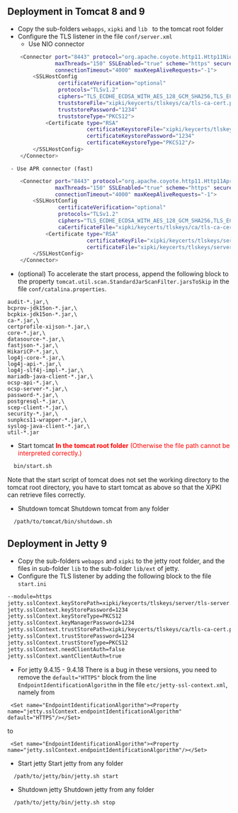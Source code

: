 Deployment in Tomcat 8 and 9
----
- Copy the sub-folders `webapps`, `xipki` and `lib ` to the tomcat root folder
- Configure the TLS listener in the file `conf/server.xml`
    - Use NIO connector

```sh
    <Connector port="8443" protocol="org.apache.coyote.http11.Http11NioProtocol"
               maxThreads="150" SSLEnabled="true" scheme="https" secure="true"
               connectionTimeout="4000" maxKeepAliveRequests="-1">
        <SSLHostConfig
                certificateVerification="optional"
                protocols="TLSv1.2"
                ciphers="TLS_ECDHE_ECDSA_WITH_AES_128_GCM_SHA256,TLS_ECDHE_ECDSA_WITH_AES_128_CBC_SHA256, TLS_ECDHE_RSA_WITH_AES_128_GCM_SHA256, TLS_ECDHE_RSA_WITH_AES_128_CBC_SHA256"
                truststoreFile="xipki/keycerts/tlskeys/ca/tls-ca-cert.p12"
                truststorePassword="1234"
                truststoreType="PKCS12">
            <Certificate type="RSA"
                         certificateKeystoreFile="xipki/keycerts/tlskeys/server/tls-server.p12"
                         certificateKeystorePassword="1234"
                         certificateKeystoreType="PKCS12"/>
        </SSLHostConfig>
    </Connector>
```

     - Use APR connector (fast)

```sh
    <Connector port="8443" protocol="org.apache.coyote.http11.Http11AprProtocol"
               maxThreads="150" SSLEnabled="true" scheme="https" secure="true"
               connectionTimeout="4000" maxKeepAliveRequests="-1">
        <SSLHostConfig
                certificateVerification="optional"
                protocols="TLSv1.2"
                ciphers="TLS_ECDHE_ECDSA_WITH_AES_128_GCM_SHA256,TLS_ECDHE_ECDSA_WITH_AES_128_CBC_SHA256,  TLS_ECDHE_RSA_WITH_AES_128_GCM_SHA256,TLS_ECDHE_RSA_WITH_AES_128_CBC_SHA256"
                caCertificateFile="xipki/keycerts/tlskeys/ca/tls-ca-cert.pem">
            <Certificate type="RSA"
                         certificateKeyFile="xipki/keycerts/tlskeys/server/tls-server-key.pem"
                         certificateFile="xipki/keycerts/tlskeys/server/tls-server-cert.pem"/>
        </SSLHostConfig>
    </Connector>
```
- (optional) To accelerate the start process, append the following block to the property
`tomcat.util.scan.StandardJarScanFilter.jarsToSkip` in the file `conf/catalina.properties`.

```
audit-*.jar,\
bcprov-jdk15on-*.jar,\
bcpkix-jdk15on-*.jar,\
ca-*.jar,\
certprofile-xijson-*.jar,\
core-*.jar,\
datasource-*.jar,\
fastjson-*.jar,\
HikariCP-*.jar,\
log4j-core-*.jar,\
log4j-api-*.jar,\
log4j-slf4j-impl-*.jar,\
mariadb-java-client-*.jar,\
ocsp-api-*.jar,\
ocsp-server-*.jar,\
password-*.jar,\
postgresql-*.jar,\
scep-client-*.jar,\
security-*.jar,\
sunpkcs11-wrapper-*.jar,\
syslog-java-client-*.jar,\
util-*.jar
```

- Start tomcat
  <span style="color:red">**In the tomcat root folder** (Otherwise the file path cannot be interpreted correctly.)</span>

```sh
  bin/start.sh
```

  Note that the start script of tomcat does not set the working directory to the tomcat root directory, you have to start tomcat as above so that the XiPKI can retrieve files correctly.

- Shutdown tomcat
   Shutdown tomcat from any folder

```sh
  /path/to/tomcat/bin/shutdown.sh
```

Deployment in Jetty 9
----
- Copy the sub-folders `webapps` and `xipki` to the jetty root folder, and the files in sub-folder `lib` to the sub-folder `lib/ext` of jetty.
- Configure the TLS listener by adding the following block to the file `start.ini`

```sh
--module=https
jetty.sslContext.keyStorePath=xipki/keycerts/tlskeys/server/tls-server.p12
jetty.sslContext.keyStorePassword=1234
jetty.sslContext.keyStoreType=PKCS12
jetty.sslContext.keyManagerPassword=1234
jetty.sslContext.trustStorePath=xipki/keycerts/tlskeys/ca/tls-ca-cert.p12
jetty.sslContext.trustStorePassword=1234
jetty.sslContext.trustStoreType=PKCS12
jetty.sslContext.needClientAuth=false
jetty.sslContext.wantClientAuth=true
```
- For jetty 9.4.15 - 9.4.18
  There is a bug in these versions, you need to remove the `default="HTTPS"` block from the 
  line `EndpointIdentificationAlgorithm` in the file `etc/jetty-ssl-context.xml`, namely from

```
 <Set name="EndpointIdentificationAlgorithm"><Property name="jetty.sslContext.endpointIdentificationAlgorithm" default="HTTPS"/></Set>
```
to

```
 <Set name="EndpointIdentificationAlgorithm"><Property name="jetty.sslContext.endpointIdentificationAlgorithm"/></Set>
```

- Start jetty
   Start jetty from any folder

```sh
  /path/to/jetty/bin/jetty.sh start
```

- Shutdown jetty
   Shutdown jetty from any folder

```sh
  /path/to/jetty/bin/jetty.sh stop
```

